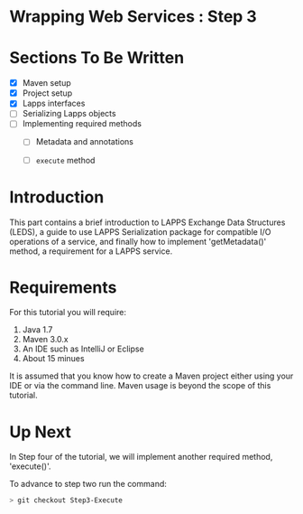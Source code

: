 Wrapping Web Services : Step 3
=====================

# Sections To Be Written

- [x] Maven setup
- [x] Project setup
- [x] Lapps interfaces
- [ ] Serializing Lapps objects
- [ ] Implementing required methods
  - [ ] Metadata and annotations
  - [ ] `execute` method
  

# Introduction

This part contains a brief introduction to LAPPS Exchange Data Structures (LEDS), a guide to use LAPPS Serialization package for compatible I/O operations of a service, and finally how to implement 'getMetadata()' method, a requirement for a LAPPS service.

# Requirements

For this tutorial you will require:

1. Java 1.7
1. Maven 3.0.x
1. An IDE such as IntelliJ or Eclipse
1. About 15 minues

It is assumed that you know how to create a Maven project either using your IDE or via the command line.  Maven usage is beyond the scope of this tutorial.

# Up Next

In Step four of the tutorial, we will implement another required method, 'execute()'.

To advance to step two run the command:

```bash
> git checkout Step3-Execute
```
